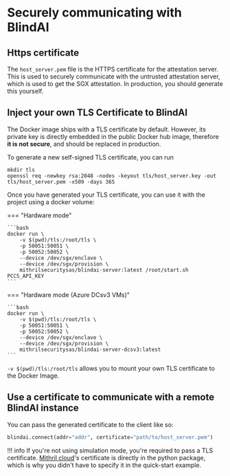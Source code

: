 # Securely communicating with BlindAI

## Https certificate

The `host_server.pem` file is the HTTPS certificate for the attestation server. This is used to securely communicate with the untrusted attestation server, which is used to get the SGX attestation. In production, you should generate this yourself.

## Inject your own TLS Certificate to BlindAI

The Docker image ships with a TLS certificate by default. However, its private key is directly embedded in the public Docker hub image, therefore **it is not secure**, and should be replaced in production.

To generate a new self-signed TLS certificate, you can run

```
mkdir tls
openssl req -newkey rsa:2048 -nodes -keyout tls/host_server.key -out tls/host_server.pem -x509 -days 365
```

Once you have generated your TLS certificate, you can use it with the project using a docker volume:

=== "Hardware mode"

    ```bash
    docker run \
        -v $(pwd)/tls:/root/tls \
        -p 50051:50051 \
        -p 50052:50052 \
        --device /dev/sgx/enclave \
        --device /dev/sgx/provision \
        mithrilsecuritysas/blindai-server:latest /root/start.sh PCCS_API_KEY
    ```

=== "Hardware mode (Azure DCsv3 VMs)"

    ```bash
    docker run \
        -v $(pwd)/tls:/root/tls \
        -p 50051:50051 \
        -p 50052:50052 \
        --device /dev/sgx/enclave \
        --device /dev/sgx/provision \
        mithrilsecuritysas/blindai-server-dcsv3:latest
    ```

`-v $(pwd)/tls:/root/tls` allows you to mount your own TLS certificate to the Docker Image.&#x20;

## Use a certificate to communicate with a remote BlindAI instance

You can pass the generated certificate to the client like so:

```py
blindai.connect(addr="addr", certificate="path/to/host_server.pem")
```

!!! info
    If you're not using simulation mode, you're required to pass a TLS certificate. [Mithril cloud](../mithril-cloud.md)'s certificate is directly in the python package, which is why you didn't have to specify it in the quick-start example.